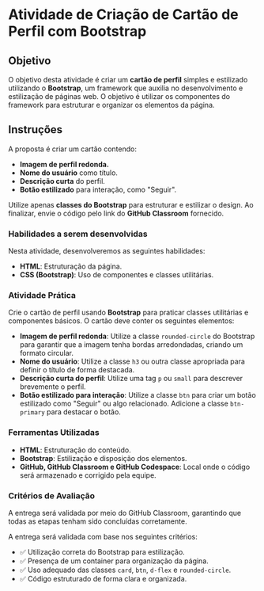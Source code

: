 
# Atividade de Criação de Cartão de Perfil com Bootstrap

## Objetivo

O objetivo desta atividade é criar um **cartão de perfil** simples e estilizado utilizando o **Bootstrap**, um framework que auxilia no desenvolvimento e estilização de páginas web. O objetivo é utilizar os componentes do framework para estruturar e organizar os elementos da página.

## Instruções

A proposta é criar um cartão contendo:
- **Imagem de perfil redonda.**
- **Nome do usuário** como título.
- **Descrição curta** do perfil.
- **Botão estilizado** para interação, como "Seguir".

Utilize apenas **classes do Bootstrap** para estruturar e estilizar o design. Ao finalizar, envie o código pelo link do **GitHub Classroom** fornecido.

### Habilidades a serem desenvolvidas
Nesta atividade, desenvolveremos as seguintes habilidades:
- **HTML**: Estruturação da página.
- **CSS (Bootstrap)**: Uso de componentes e classes utilitárias.

### Atividade Prática
Crie o cartão de perfil usando **Bootstrap** para praticar classes utilitárias e componentes básicos. O cartão deve conter os seguintes elementos:
- **Imagem de perfil redonda**: Utilize a classe `rounded-circle` do Bootstrap para garantir que a imagem tenha bordas arredondadas, criando um formato circular.
- **Nome do usuário**: Utilize a classe `h3` ou outra classe apropriada para definir o título de forma destacada.
- **Descrição curta do perfil**: Utilize uma tag `p` ou `small` para descrever brevemente o perfil.
- **Botão estilizado para interação**: Utilize a classe `btn` para criar um botão estilizado como "Seguir" ou algo relacionado. Adicione a classe `btn-primary` para destacar o botão.


### Ferramentas Utilizadas
- **HTML**: Estruturação do conteúdo.
- **Bootstrap**: Estilização e disposição dos elementos.
- **GitHub, GitHub Classroom e GitHub Codespace**: Local onde o código será armazenado e corrigido pela equipe.

### Critérios de Avaliação

A entrega será validada por meio do GitHub Classroom, garantindo que todas as etapas tenham sido concluídas corretamente.

A entrega será validada com base nos seguintes critérios:
- ✅ Utilização correta do Bootstrap para estilização.
- ✅ Presença de um container para organização da página.
- ✅ Uso adequado das classes `card`, `btn`, `d-flex` e `rounded-circle`.
- ✅ Código estruturado de forma clara e organizada.
